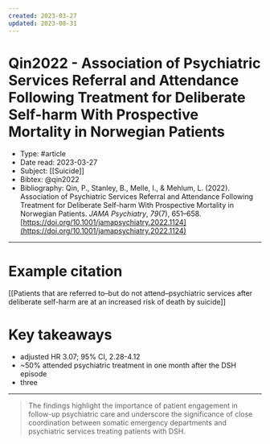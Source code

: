 ```yaml
---
created: 2023-03-27
updated: 2023-08-31
---
```

# Qin2022 - Association of Psychiatric Services Referral and Attendance Following Treatment for Deliberate Self-harm With Prospective Mortality in Norwegian Patients

* Type: #article
* Date read: 2023-03-27
* Subject: [[Suicide]]
* Bibtex: @qin2022
* Bibliography: Qin, P., Stanley, B., Melle, I., & Mehlum, L. (2022). Association of Psychiatric Services Referral and Attendance Following Treatment for Deliberate Self-harm With Prospective Mortality in Norwegian Patients. _JAMA Psychiatry_, _79_(7), 651–658. [https://doi.org/10.1001/jamapsychiatry.2022.1124](https://doi.org/10.1001/jamapsychiatry.2022.1124)
---
# Example citation

[[Patients that are referred to–but do not attend–psychiatric services after deliberate self-harm are at an increased risk of death by suicide]]

# Key takeaways
* adjusted HR 3.07; 95% CI, 2.28-4.12
* ~50% attended psychiatric treatment in one month after the DSH episode
* three

---

> The findings highlight the importance of patient engagement in follow-up psychiatric care and underscore the significance of close coordination between somatic emergency departments and psychiatric services treating patients with DSH.

